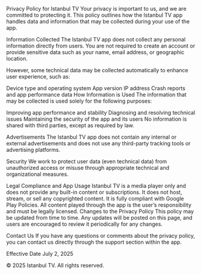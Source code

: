 Privacy Policy for Istanbul TV
Your privacy is important to us, and we are committed to protecting it. This policy outlines how the Istanbul TV app handles data and information that may be collected during your use of the app.

Information Collected
The Istanbul TV app does not collect any personal information directly from users. You are not required to create an account or provide sensitive data such as your name, email address, or geographic location.

However, some technical data may be collected automatically to enhance user experience, such as:

Device type and operating system
App version
IP address
Crash reports and app performance data
How Information is Used
The information that may be collected is used solely for the following purposes:

Improving app performance and stability
Diagnosing and resolving technical issues
Maintaining the security of the app and its users
No information is shared with third parties, except as required by law.

Advertisements
The Istanbul TV app does not contain any internal or external advertisements and does not use any third-party tracking tools or advertising platforms.

Security
We work to protect user data (even technical data) from unauthorized access or misuse through appropriate technical and organizational measures.

Legal Compliance and App Usage
Istanbul TV is a media player only and does not provide any built-in content or subscriptions.
It does not host, stream, or sell any copyrighted content.
It is fully compliant with Google Play Policies.
All content played through the app is the user’s responsibility and must be legally licensed.
Changes to the Privacy Policy
This policy may be updated from time to time. Any updates will be posted on this page, and users are encouraged to review it periodically for any changes.

Contact Us
If you have any questions or comments about the privacy policy, you can contact us directly through the support section within the app.

Effective Date
July 2, 2025

© 2025 Istanbul TV. All rights reserved.
